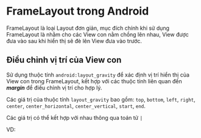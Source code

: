 # FrameLayout trong Android

FrameLayout là loại Layout đơn giản, mục đích chính khi sử dụng FrameLayout là nhằm cho các View con nằm chồng lên nhau, View được đưa vào sau khi hiển thị sẽ đè lên View đưa vào trước.

## Điều chỉnh vị trí của View con

Sử dụng thuộc tính `android:layout_gravity` để xác định vị trí hiển thị của View con trong FrameLayout, kết hợp với các thuộc tính liên quan đến ***margin*** để điều chỉnh vị trí cho hợp lý.

Các giá trị của thuộc tính `layout_gravity` bao gồm: `top`, `bottom`, `left`, `right`, `center`, `center_horizontal`, `center_vertical`, `start`, `end`.

Các giá trị có thể kết hợp với nhau thông qua toán tử `|`

VD: 

![]()